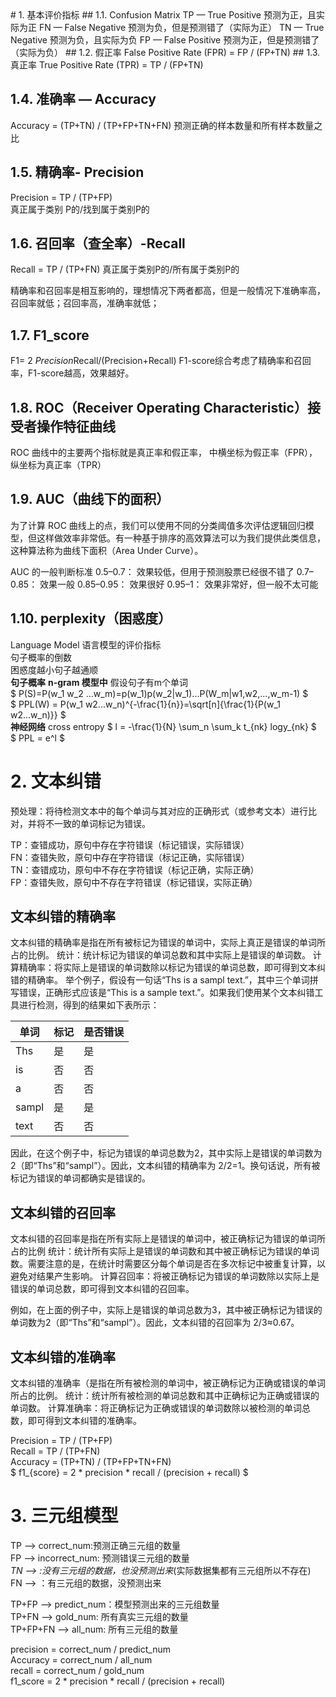 <head>
    <script src="https://cdn.mathjax.org/mathjax/latest/MathJax.js?config=TeX-AMS-MML_HTMLorMML" type="text/javascript"></script>
    <script type="text/x-mathjax-config">
        MathJax.Hub.Config({
            tex2jax: {
            skipTags: ['script', 'noscript', 'style', 'textarea', 'pre'],
            inlineMath: [['$','$']]
            }
        });
    </script>
</head>
# 1. 基本评价指标
## 1.1. Confusion Matrix
TP — True Positive 预测为正，且实际为正
FN — False Negative 预测为负，但是预测错了（实际为正）
TN — True Negative 预测为负，且实际为负
FP — False Positive 预测为正，但是预测错了 （实际为负）
## 1.2. 假正率
False Positive Rate (FPR) = FP / (FP+TN)
## 1.3. 真正率
True Positive Rate (TPR) = TP / (FP+TN)

## 1.4. 准确率 — Accuracy
Accuracy = (TP+TN) / (TP+FP+TN+FN)
预测正确的样本数量和所有样本数量之比

## 1.5. 精确率- Precision
Precision = TP / (TP+FP)    
真正属于类别 P的/找到属于类别P的

## 1.6. 召回率（查全率）-Recall
Recall = TP / (TP+FN)
真正属于类别P的/所有属于类别P的

精确率和召回率是相互影响的，理想情况下两者都高，但是一般情况下准确率高，召回率就低；召回率高，准确率就低；
## 1.7. F1_score
F1= 2 *Precision*Recall/(Precision+Recall)
F1-score综合考虑了精确率和召回率，F1-score越高，效果越好。

## 1.8. ROC（Receiver Operating Characteristic）接受者操作特征曲线
ROC 曲线中的主要两个指标就是真正率和假正率， 中横坐标为假正率（FPR），纵坐标为真正率（TPR）

## 1.9. AUC（曲线下的面积）
为了计算 ROC 曲线上的点，我们可以使用不同的分类阈值多次评估逻辑回归模型，但这样做效率非常低。有一种基于排序的高效算法可以为我们提供此类信息，这种算法称为曲线下面积（Area Under Curve）。

AUC 的一般判断标准
0.5–0.7： 效果较低，但用于预测股票已经很不错了
0.7–0.85： 效果一般
0.85–0.95： 效果很好
0.95–1： 效果非常好，但一般不太可能

## 1.10. perplexity（困惑度）
Language Model 语言模型的评价指标<br/>
句子概率的倒数<br/>
困惑度越小句子越通顺<br/>
**句子概率**
**n-gram 模型中** 假设句子有m个单词<br/>
$ P(S)=P(w_1 w_2 ...w_m)=p(w_1)p(w_2|w_1)...P(W_m|w1,w2,...,w_m-1) $<br/>
$ PPL(W) = P(w_1 w2...w_n)^{-\frac{1}{n}}=\sqrt[n]{\frac{1}{P(w_1 w2...w_n)}} $<br/>
**神经网络**
cross entropy
$ l = -\frac{1}{N} \sum_n \sum_k t_{nk} logy_{nk} $ <br/>
$ PPL = e^l $ <br/>


# 2. 文本纠错

预处理：将待检测文本中的每个单词与其对应的正确形式（或参考文本）进行比对，并将不一致的单词标记为错误。

TP：查错成功，原句中存在字符错误（标记错误，实际错误）  
FN：查错失败，原句中存在字符错误（标记正确，实际错误）  
TN：查错成功，原句中不存在字符错误（标记正确，实际正确）  
FP：查错失败，原句中不存在字符错误（标记错误，实际正确）  

## 文本纠错的精确率
文本纠错的精确率是指在所有被标记为错误的单词中，实际上真正是错误的单词所占的比例。
统计：统计标记为错误的单词总数和其中实际上是错误的单词数。
计算精确率：将实际上是错误的单词数除以标记为错误的单词总数，即可得到文本纠错的精确率。
举个例子，假设有一句话“Ths is a sampl text.”，其中三个单词拼写错误，正确形式应该是“This is a sample text.”。如果我们使用某个文本纠错工具进行检测，得到的结果如下表所示：

| 单词 | 标记 | 是否错误| 
|  ----  | ----  | ----  |
| Ths | 是 |	是 |  
| is |	否 |	否 |  
| a |	  否 |	否 |  
| sampl |是|	是 |  
| text | 否|	否 |  

因此，在这个例子中，标记为错误的单词总数为2，其中实际上是错误的单词数为2（即“Ths”和“sampl”）。因此，文本纠错的精确率为 2/2=1。换句话说，所有被标记为错误的单词都确实是错误的。

## 文本纠错的召回率
文本纠错的召回率是指在所有实际上是错误的单词中，被正确标记为错误的单词所占的比例
统计：统计所有实际上是错误的单词数和其中被正确标记为错误的单词数。需要注意的是，在统计时需要区分每个单词是否在多次标记中被重复计算，以避免对结果产生影响。
计算召回率：将被正确标记为错误的单词数除以实际上是错误的单词总数，即可得到文本纠错的召回率。

例如，在上面的例子中，实际上是错误的单词总数为3，其中被正确标记为错误的单词数为2（即“Ths”和“sampl”）。因此，文本纠错的召回率为 2/3≈0.67。

## 文本纠错的准确率
文本纠错的准确率（是指在所有被检测的单词中，被正确标记为正确或错误的单词所占的比例。
统计：统计所有被检测的单词总数和其中正确标记为正确或错误的单词数。
计算准确率：将正确标记为正确或错误的单词数除以被检测的单词总数，即可得到文本纠错的准确率。

Precision = TP / (TP+FP)  
Recall = TP / (TP+FN)  
Accuracy = (TP+TN) / (TP+FP+TN+FN)  
$ f1_{score} = 2 * precision * recall / (precision + recall) $  

# 3. 三元组模型
TP --> correct_num:预测正确三元组的数量 <br/>
FP --> incorrect_num: 预测错误三元组的数量 <br/>
*TN --> :没有三元组的数据，也没预测出来*(实际数据集都有三元组所以不存在) <br/>
FN --> ：有三元组的数据，没预测出来 <br/>

TP+FP --> predict_num：模型预测出来的三元组数量 <br/>
TP+FN --> gold_num: 所有真实三元组的数量 <br/>
TP+FP+FN --> all_num: 所有三元组的数量 <br/>

precision = correct_num / predict_num <br/>
Accuracy = correct_num / all_num <br/>
recall = correct_num / gold_num <br/>
f1_score = 2 * precision * recall / (precision + recall) <br/>



